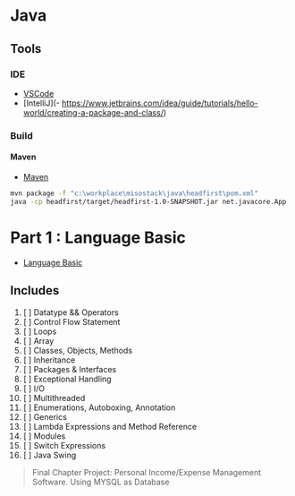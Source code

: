 # Java

## Tools

### IDE

- [VSCode](https://code.visualstudio.com/docs/java/java-tutorial)
- [IntelliJ](- https://www.jetbrains.com/idea/guide/tutorials/hello-world/creating-a-package-and-class/)

### Build

#### Maven

- [Maven](https://maven.apache.org/install.html)

```bash
mvn package -f "c:\workplace\misostack\java\headfirst\pom.xml"
java -cp headfirst/target/headfirst-1.0-SNAPSHOT.jar net.javacore.App
```

# Part 1 : Language Basic

- [Language Basic](https://docs.oracle.com/javase/tutorial/java/nutsandbolts/index.html)

## Includes

1. [ ] Datatype && Operators
2. [ ] Control Flow Statement
3. [ ] Loops
4. [ ] Array
5. [ ] Classes, Objects, Methods
6. [ ] Inheritance
7. [ ] Packages & Interfaces
8. [ ] Exceptional Handling
9. [ ] I/O
10. [ ] Multithreaded
11. [ ] Enumerations, Autoboxing, Annotation
12. [ ] Generics
13. [ ] Lambda Expressions and Method Reference
14. [ ] Modules
15. [ ] Switch Expressions
16. [ ] Java Swing

> Final Chapter Project: Personal Income/Expense Management Software. Using MYSQL as Database
